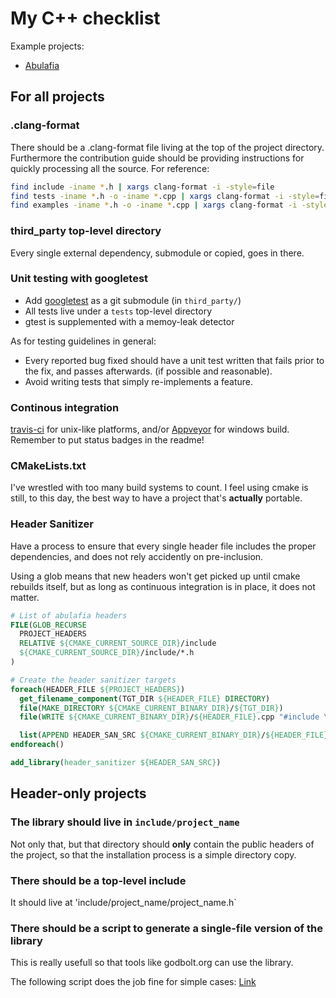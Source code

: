# My C++ checklist

Example projects:
- [Abulafia](https://github.com/FrancoisChabot/abulafia)

## For all projects

### .clang-format

There should be a .clang-format file living at the top of the project directory. Furthermore the contribution guide should be
providing instructions for quickly processing all the source. For reference:

```bash
find include -iname *.h | xargs clang-format -i -style=file
find tests -iname *.h -o -iname *.cpp | xargs clang-format -i -style=file
find examples -iname *.h -o -iname *.cpp | xargs clang-format -i -style=file
```
### third_party top-level directory

Every single external dependency, submodule or copied, goes in there.

### Unit testing with googletest

- Add [googletest](https://github.com/google/googletest/) as a git submodule (in `third_party/`)
- All tests live under a `tests` top-level directory
- gtest is supplemented with a memoy-leak detector

As for testing guidelines in general:

- Every reported bug fixed should have a unit test written that fails prior to the fix, and passes afterwards. (if possible and reasonable).
- Avoid writing tests that simply re-implements a feature.

### Continous integration

[travis-ci](travis-ci.org) for unix-like platforms, and/or [Appveyor](https://www.appveyor.com/) for windows build. Remember to put status badges in the readme!

### CMakeLists.txt

I've wrestled with too many build systems to count. I feel using cmake is still, to this day, the best way to have a project that's **actually** portable.

### Header Sanitizer

Have a process to ensure that every single header file includes the proper dependencies, and does not rely accidently on pre-inclusion.

Using a glob means that new headers won't get picked up until cmake rebuilds itself, but as long as continuous integration is in place, it does not matter.

```cmake
# List of abulafia headers
FILE(GLOB_RECURSE
  PROJECT_HEADERS
  RELATIVE ${CMAKE_CURRENT_SOURCE_DIR}/include
  ${CMAKE_CURRENT_SOURCE_DIR}/include/*.h
)

# Create the header sanitizer targets
foreach(HEADER_FILE ${PROJECT_HEADERS})
  get_filename_component(TGT_DIR ${HEADER_FILE} DIRECTORY)
  file(MAKE_DIRECTORY ${CMAKE_CURRENT_BINARY_DIR}/${TGT_DIR})
  file(WRITE ${CMAKE_CURRENT_BINARY_DIR}/${HEADER_FILE}.cpp "#include \"${HEADER_FILE}\"")

  list(APPEND HEADER_SAN_SRC ${CMAKE_CURRENT_BINARY_DIR}/${HEADER_FILE}.cpp)
endforeach()

add_library(header_sanitizer ${HEADER_SAN_SRC})
```

## Header-only projects

### The library should live in `include/project_name`

Not only that, but that directory should **only** contain the public headers of the project, so that the installation process is a simple directory copy.

### There should be a top-level include

It should live at 'include/project_name/project_name.h`

### There should be a script to generate a single-file version of the library

This is really usefull so that tools like godbolt.org can use the library.

The following script does the job fine for simple cases: [Link](https://github.com/FrancoisChabot/header_compiler)
